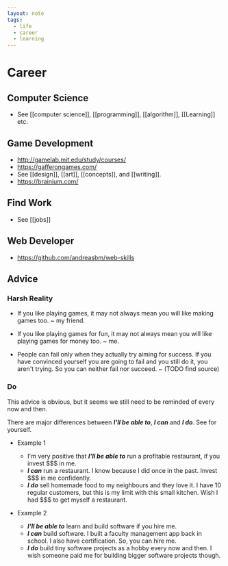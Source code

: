 ```yaml
---
layout: note
tags:
  - life
  - career
  - learning
---
```


# Career

## Computer Science

- See [[computer science]], [[programming]], [[algorithm]], [[Learning]] etc.

## Game Development

- http://gamelab.mit.edu/study/courses/
- https://gafferongames.com/
- See [[design]], [[art]], [[concepts]], and [[writing]].
- https://brainium.com/

## Find Work

- See [[jobs]]

## Web Developer

- https://github.com/andreasbm/web-skills

## Advice

### Harsh Reality

- If you like playing games, it may not always mean you will like making games too. ~ my friend.

- If you like playing games for fun, it may not always mean you will like playing games for money too. ~ me.

- People can fail only when they actually try aiming for success. If you have convinced yourself you are going to fail and you still do it, you aren't trying. So you can neither fail nor succeed. ~ (TODO find source)

### Do

This advice is obvious, but it seems we still need to be reminded of every now and then.

There are major differences between **_I'll be able to_**, **_I can_** and **_I do_**. See for yourself.

- Example 1

  - I'm very positive that **_I'll be able to_** run a profitable restaurant, if you invest $$$ in me.
  - **_I can_** run a restaurant. I know because I did once in the past. Invest $$$ in me confidently.
  - **_I do_** sell homemade food to my neighbours and they love it. I have 10 regular customers, but this is my limit with this small kitchen. Wish I had $$$ to get myself a restaurant.

- Example 2

  - **_I'll be able to_** learn and build software if you hire me.
  - **_I can_** build software. I built a faculty management app back in school. I also have certification. So, you can hire me.
  - **_I do_** build tiny software projects as a hobby every now and then. I wish someone paid me for building bigger software projects though.

